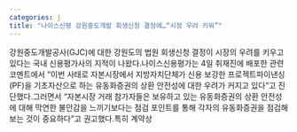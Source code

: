 ```yaml
---
categories: j
title: "나이스신평 강원중도개발 회생신청 결정에…“시장 우려 키워”"
---
```

강원중도개발공사(GJC)에 대한 강원도의 법원 회생신청 결정이 시장의 우려를 키우고 있다는 국내 신용평가사의 지적이 나왔다.나이스신용평가는 4일 취재진에 배포한 관련 코멘트에서 “이번 사태로 자본시장에서 지방자치단체가 신용 보강한 프로젝트파이낸싱(PF)을 기초자산으로 하는 유동화증권의 상환 안전성에 대한 우려가 커지고 있다”고 진단했다.그러면서 “자본시장 거래 참가자들은 보유하고 있는 유동화증권의 상환 안전성에 대해 막연한 불안감을 느끼기보다는 점검 포인트를 통해 각자의 유동화증권을 점검해보는 것이 중요하다”고 권고했다.특히 계약상